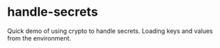 # handle-secrets

Quick demo of using crypto to handle secrets. Loading keys and values from the environment.
